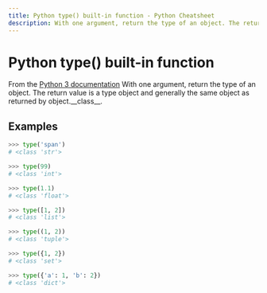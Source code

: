 ```yaml
---
title: Python type() built-in function - Python Cheatsheet
description: With one argument, return the type of an object. The return value is a type object and generally the same object as returned by object.__class__.
---
```


# Python type() built-in function

<base-disclaimer>
  <base-disclaimer-title>
    From the <a target="_blank" href="https://docs.python.org/3/library/functions.html#type">Python 3 documentation</a>
  </base-disclaimer-title>
  <base-disclaimer-content>
    With one argument, return the type of an object. The return value is a type object and generally the same object as returned by object.__class__.
  </base-disclaimer-content>
</base-disclaimer>

## Examples

```python
>>> type('span')
# <class 'str'>

>>> type(99)
# <class 'int'>

>>> type(1.1)
# <class 'float'>

>>> type([1, 2])
# <class 'list'>

>>> type((1, 2))
# <class 'tuple'>

>>> type({1, 2})
# <class 'set'>

>>> type({'a': 1, 'b': 2})
# <class 'dict'>
```

